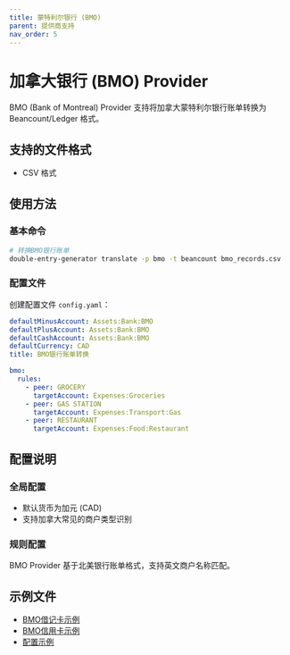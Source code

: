 ```yaml
---
title: 蒙特利尔银行 (BMO)
parent: 提供商支持
nav_order: 5
---
```


# 加拿大银行 (BMO) Provider

BMO (Bank of Montreal) Provider 支持将加拿大蒙特利尔银行账单转换为 Beancount/Ledger 格式。

## 支持的文件格式

- CSV 格式

## 使用方法

### 基本命令

```bash
# 转换BMO银行账单
double-entry-generator translate -p bmo -t beancount bmo_records.csv
```

### 配置文件

创建配置文件 `config.yaml`：

```yaml
defaultMinusAccount: Assets:Bank:BMO
defaultPlusAccount: Assets:Bank:BMO
defaultCashAccount: Assets:Bank:BMO
defaultCurrency: CAD
title: BMO银行账单转换

bmo:
  rules:
    - peer: GROCERY
      targetAccount: Expenses:Groceries
    - peer: GAS STATION
      targetAccount: Expenses:Transport:Gas
    - peer: RESTAURANT
      targetAccount: Expenses:Food:Restaurant
```

## 配置说明

### 全局配置

- 默认货币为加元 (CAD)
- 支持加拿大常见的商户类型识别

### 规则配置

BMO Provider 基于北美银行账单格式，支持英文商户名称匹配。

## 示例文件

- [BMO借记卡示例](../../example/bmo/debit/example-bmo-records.csv)
- [BMO信用卡示例](../../example/bmo/credit/example-bmo-records.csv)
- [配置示例](../../example/bmo/credit/config.yaml)